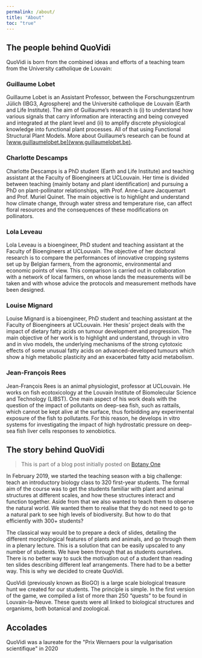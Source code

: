 ```yaml
---
permalink: /about/
title: "About"
toc: "true"
---
```


## The people behind QuoVidi

QuoVidi is born from the combined ideas and efforts of a teaching team from the University catholique de Louvain:

### Guillaume Lobet
Guillaume Lobet is an Assistant Professor, between the Forschungszentrum Jülich (IBG3, Agrosphere) and the Université catholique de Louvain (Earth and Life Institute). The aim of Guillaume’s research is (i) to understand how various signals that carry information are interacting and being conveyed and integrated at the plant level and (ii) to amplify discrete physiological knowledge into functional plant processes. All of that using Functional Structural Plant Models. More about Guillaume’s research can be found at [www.guillaumelobet.be](www.guillaumelobet.be).

### Charlotte Descamps
Charlotte Descamps is a PhD student (Earth and Life Institute) and teaching assistant at the Faculty of Bioengineers at UCLouvain. Her time is divided between teaching (mainly botany and plant identification) and pursuing a PhD on plant-pollinator relationships, with Prof. Anne-Laure Jacquemart and Prof. Muriel Quinet. The main objective is to highlight and understand how climate change, through water stress and temperature rise, can affect floral resources and the consequences of these modifications on pollinators.

### Lola Leveau
Lola Leveau is a bioengineer, PhD student and teaching assistant at the Faculty of Bioengineers at UCLouvain. The objective of her doctoral research is to compare the performances of innovative cropping systems set up by Belgian farmers, from the agronomic, environmental and economic points of view. This comparison is carried out in collaboration with a network of local farmers, on whose lands the measurements will be taken and with whose advice the protocols and measurement methods have been designed.

### Louise Mignard
Louise Mignard is a bioengineer, PhD student and teaching assistant at the Faculty of Bioengineers at UCLouvain. Her thesis’ project deals with the impact of dietary fatty acids on tumour development and progression. The main objective of her work is to highlight and understand, through in vitro and in vivo models, the underlying mechanisms of the strong cytotoxic effects of some unusual fatty acids on advanced-developed tumours which show a high metabolic plasticity and an exacerbated fatty acid metabolism.

### Jean-François Rees
Jean-François Rees is an animal physiologist, professor at UCLouvain. He works on fish ecotoxicology at the Louvain Institute of Biomolecular Science and Technology (LIBST). One main aspect of his work deals with the question of the impact of pollutants on deep-sea fish, such as rattails, which cannot be kept alive at the surface, thus forbidding any experimental exposure of the fish to pollutants. For this reason, he develops in vitro systems for investigating the impact of high hydrostatic pressure on deep-sea fish liver cells responses to xenobiotics.


## The story behind QuoVidi

> This is part of a blog post initially posted on [Botany One](https://www.botany.one/2019/11/QuoVidi-a-treasure-hunt-to-teach-biology/)

In February 2019,  we started the teaching season with a big challenge: teach an introductory biology class to 320 first-year students. The formal aim of the course was to get the students familiar with plant and animal structures at different scales, and how these structures interact and function together. Aside from that we also wanted to teach them to observe the natural world. We wanted them to realise that they do not need to go to a natural park to see high levels of biodiversity. But how to do that efficiently with 300+ students?

The classical way would be to prepare a deck of slides, detailing the different morphological features of plants and animals, and go through them in a plenary lecture. This is a solution that can be easily upscaled to any number of students. We have been through that as students ourselves. There is no better way to suck the motivation out of a student than reading ten slides describing different leaf arrangements. There had to be a better way. This is why we decided to create QuoVidi.

QuoVidi (previously known as BioGO) is a large scale biological treasure hunt we created for our students. The principle is simple. In the first version of the game, we compiled a list of more than 250 “quests” to be found in Louvain-la-Neuve. These quests were all linked to biological structures and organisms, both botanical and zoological.



## Accolades

QuoVidi was a laureate for the "Prix Wernaers pour la vulgarisation scientifique" in 2020


